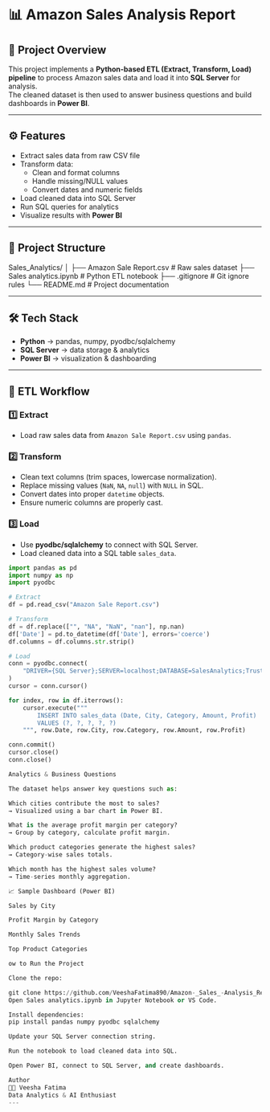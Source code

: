 # 📊 Amazon Sales Analysis Report

## 📌 Project Overview
This project implements a **Python-based ETL (Extract, Transform, Load) pipeline** to process Amazon sales data and load it into **SQL Server** for analysis.  
The cleaned dataset is then used to answer business questions and build dashboards in **Power BI**.  

---

## ⚙️ Features
- Extract sales data from raw CSV file  
- Transform data:
  - Clean and format columns  
  - Handle missing/NULL values  
  - Convert dates and numeric fields  
- Load cleaned data into SQL Server  
- Run SQL queries for analytics  
- Visualize results with **Power BI**  

---

## 📂 Project Structure
Sales_Analytics/
│
├── Amazon Sale Report.csv # Raw sales dataset
├── Sales analytics.ipynb # Python ETL notebook
├── .gitignore # Git ignore rules
└── README.md # Project documentation



---

## 🛠️ Tech Stack
- **Python** → pandas, numpy, pyodbc/sqlalchemy  
- **SQL Server** → data storage & analytics  
- **Power BI** → visualization & dashboarding  

---

## 🚀 ETL Workflow
### 1️⃣ Extract
- Load raw sales data from `Amazon Sale Report.csv` using `pandas`.

### 2️⃣ Transform
- Clean text columns (trim spaces, lowercase normalization).  
- Replace missing values (`NaN`, `NA`, `null`) with `NULL` in SQL.  
- Convert dates into proper `datetime` objects.  
- Ensure numeric columns are properly cast.  

### 3️⃣ Load
- Use **pyodbc/sqlalchemy** to connect with SQL Server.  
- Load cleaned data into a SQL table `sales_data`.  

```python
import pandas as pd
import numpy as np
import pyodbc

# Extract
df = pd.read_csv("Amazon Sale Report.csv")

# Transform
df = df.replace(["", "NA", "NaN", "nan"], np.nan)
df['Date'] = pd.to_datetime(df['Date'], errors='coerce')
df.columns = df.columns.str.strip()

# Load
conn = pyodbc.connect(
    "DRIVER={SQL Server};SERVER=localhost;DATABASE=SalesAnalytics;Trusted_Connection=yes;"
)
cursor = conn.cursor()

for index, row in df.iterrows():
    cursor.execute("""
        INSERT INTO sales_data (Date, City, Category, Amount, Profit)
        VALUES (?, ?, ?, ?, ?)
    """, row.Date, row.City, row.Category, row.Amount, row.Profit)

conn.commit()
cursor.close()
conn.close()

Analytics & Business Questions

The dataset helps answer key questions such as:

Which cities contribute the most to sales?
→ Visualized using a bar chart in Power BI.

What is the average profit margin per category?
→ Group by category, calculate profit margin.

Which product categories generate the highest sales?
→ Category-wise sales totals.

Which month has the highest sales volume?
→ Time-series monthly aggregation.

📈 Sample Dashboard (Power BI)

Sales by City

Profit Margin by Category

Monthly Sales Trends

Top Product Categories

ow to Run the Project

Clone the repo:

git clone https://github.com/VeeshaFatima890/Amazon-_Sales_-Analysis_Report.git
Open Sales analytics.ipynb in Jupyter Notebook or VS Code.

Install dependencies:
pip install pandas numpy pyodbc sqlalchemy

Update your SQL Server connection string.

Run the notebook to load cleaned data into SQL.

Open Power BI, connect to SQL Server, and create dashboards.

Author
👩‍💻 Veesha Fatima
Data Analytics & AI Enthusiast
---


